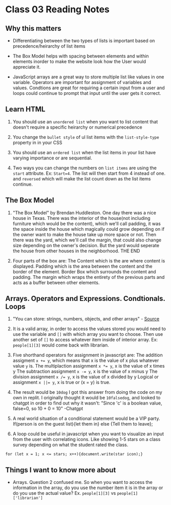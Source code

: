 # Class 03 Reading Notes

## Why this matters

- Differentiating between the two types of lists is important based on precedence/heirarchy of list items

- The Box Model helps with spacing between elements and within elements inorder to make the website look how the User would appreciate it.

- JavaScript arrays are a great way to store multiple list like values in one variable.  Operators are important for assignment of variables and values.  Condtions are great for requiring a certain input from a user and loops could continue to prompt that input until the user gets it correct.

## Learn HTML

1. You should use an `unordered list` when you want to list content that doesn't require a specific heirarchy or numerical precedence

2. You change the `bullet style` of ul list items with the `list-style-type` property in in your CSS

3. You should use an `ordered list` when the list items in your list have varying importance or are sequential.

4. Two ways you can change the numbers on `list items` are using the `start` attribute. Ex: `Start=4`. The list will then start from 4 instead of one.  and `reversed` which will make the list count down as the list items continue.

## The Box Model

1. "The Box Model" by Brendan Huddleston.  One day there was a nice house in Texas. There was the interior of the house(not including furniture which would be the content), which we'll call padding, it was the space inside the house which magically could grow depending on if the owner want to make the house take up more space or not.  Then there was the yard, which we'll call the margin, that could also change size depending on the owner's decision.  But the yard would seperate the house from other houses in the neighborhood.  THE END

2. Four parts of the box are: The Content which is the are where content is displayed.  Padding which is the area between the content and the border of the element.  Border Box which surrounds the content and padding.  The margin which wraps the entirety of the previous parts and acts as a buffer between other elements. 

## Arrays. Operators and Expressions.  Condtionals.  Loops

1. "You can store: strings, numbers, objects, and other arrays" - [Source](https://developer.mozilla.org/en-US/docs/Learn/JavaScript/First_steps/Arrays)

2. It is a valid array, in order to access the values stored you would need to use the variable and `[]` with which array you want to choose.  Then use another set of `[]` to access whatever item inside of interior array.  Ex: `people[1][3]` would come back with librarian.

3. Five shorthand operators for assignment in javascript are:
 The addition assigment `x += y`, which means that x is the value of x plus whatever value `y` is.
 The multiplaction assignment `x *= y`, x is the value of x times y
 The subtraction assignment `x -= y`, x is the value of x minus y
 The division assignment `x /= y`, x is the value of x divided by y
 Logical or assignment `x ||= y`, x is true or (x = y) is true.

4. The result would be `10dog` I got this answer from doing the code on my own in replit.  I originally thought it would be `10falsedog`, and looked to chatgpt in order to find out why it wasn't: "Since 'c' is a boolean value, false=0, so 10 + 0 = 10" -Chatgpt

5. A real world situation of a conditional statement would be a VIP party.  If(person is on the guest list){let them in} else {Tell them to leave};

6. A loop could be useful in javascript when you want to visualize an input from the user with correlating icons.  Like showing 1-5 stars on a class survey depending on what the student rated the class.  

`for (let x = 1; x <= stars; x++){document.write(star icon);}`

## Things I want to know more about

- Arrays.  Question 2 confused me.  So when you want to access the information in the array, do you use the number item it is in the array or do you use the actual value? Ex. `people[1][3]` vs `people[1]['librarian']`
